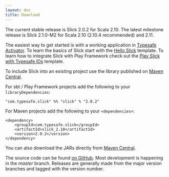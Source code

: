 ```yaml
---
layout: doc
title: Download
---
```


The current stable release is Slick 2.0.2 for Scala 2.10.
The latest milestone release is Slick 2.1.0-M2 for Scala 2.10 (2.10.4 recommended) and 2.11.

The easiest way to get started is with a working application in [Typesafe Activator](http://typesafe.com/activator). To 
learn the basics of Slick start with the [Hello Slick](http://typesafe.com/activator/template/hello-slick) template. To 
learn how to integrate Slick with Play Framework check out the 
[Play Slick with Typesafe IDs](http://typesafe.com/activator/template/play-slick-advanced) template.

To include Slick into an existing project use the library published on 
[Maven Central](http://search.maven.org/#search|ga|1|g%3A%22com.typesafe.slick%22).   

For sbt / Play Framework projects add the following to your `libraryDependencies`:

    "com.typesafe.slick" %% "slick" % "2.0.2"

For Maven projects add the following to your `<dependencies>`:

    <dependency>
        <groupId>com.typesafe.slick</groupId>
        <artifactId>slick_2.10</artifactId>
        <version>2.0.2</version>
    </dependency>

You can also download the JARs directly from
[Maven Central](http://search.maven.org/#search|ga|1|g%3A%22com.typesafe.slick%22).

The source code can be found [on GitHub](http://github.com/slick/slick).
Most development is happening in the *master* branch. Releases are generally made
from the major version branches and tagged with the version number.
